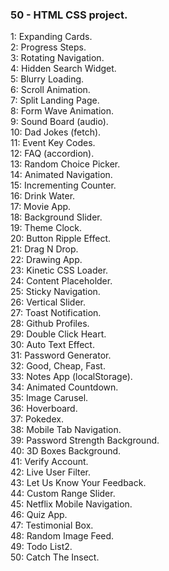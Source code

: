 ### 50 - HTML CSS project.

1: Expanding Cards.  
2: Progress Steps.  
3: Rotating Navigation.  
4: Hidden Search Widget.  
5: Blurry Loading.  
6: Scroll Animation.  
7: Split Landing Page.  
8: Form Wave Animation.  
9: Sound Board (audio).  
10: Dad Jokes (fetch).  
11: Event Key Codes.  
12: FAQ (accordion).  
13: Random Choice Picker.  
14: Animated Navigation.  
15: Incrementing Counter.  
16: Drink Water.  
17: Movie App.  
18: Background Slider.  
19: Theme Clock.  
20: Button Ripple Effect.  
21: Drag N Drop.  
22: Drawing App.  
23: Kinetic CSS Loader.  
24: Content Placeholder.  
25: Sticky Navigation.  
26: Vertical Slider.  
27: Toast Notification.  
28: Github Profiles.  
29: Double Click Heart.  
30: Auto Text Effect.  
31: Password Generator.  
32: Good, Cheap, Fast.  
33: Notes App (localStorage).  
34: Animated Countdown.  
35: Image Carusel.  
36: Hoverboard.  
37: Pokedex.  
38: Mobile Tab Navigation.  
39: Password Strength Background.  
40: 3D Boxes Background.  
41: Verify Account.  
42: Live User Filter.  
43: Let Us Know Your Feedback.  
44: Custom Range Slider.  
45: Netflix Mobile Navigation.  
46: Quiz App.  
47: Testimonial Box.  
48: Random Image Feed.  
49: Todo List2.  
50: Catch The Insect.  
